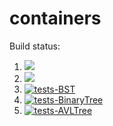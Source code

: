 # containers

Build status:

1. [![](https://github.com/charlizeandaya/containers_homework/workflows/tests-fibonacci/badge.svg)](https://github.com/charlizeandaya/containers_homework/actions?query=workflow%3Atests-fibonacci)
1. [![](https://github.com/charlizeandaya/containers_homework/workflows/tests-range/badge.svg)](https://github.com/charlizeandaya/containers_homework/actions?query=workflow%3Atests-range)
2. [![tests-BST](https://github.com/charlizeandaya/containers_homework/actions/workflows/tests-BST.yml/badge.svg?branch=bst)](https://github.com/charlizeandaya/containers_homework/actions/workflows/tests-BST.yml)
3. [![tests-BinaryTree](https://github.com/charlizeandaya/containers_homework/actions/workflows/tests-binarytree.yml/badge.svg?branch=bst)](https://github.com/charlizeandaya/containers_homework/actions/workflows/tests-binarytree.yml)
4. [![tests-AVLTree](https://github.com/charlizeandaya/containers_homework/actions/workflows/tests-AVLTree.yml/badge.svg?branch=avltree)](https://github.com/charlizeandaya/containers_homework/actions/workflows/tests-AVLTree.yml)
